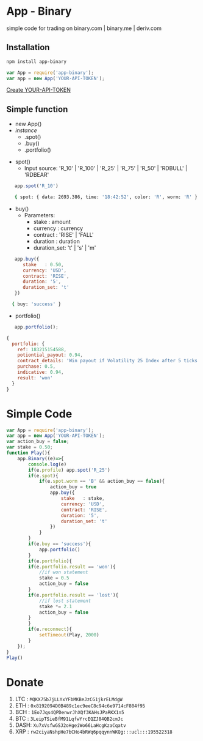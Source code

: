 #  App - Binary
simple code for trading on binary.com | binary.me | deriv.com

## Installation
```bash
npm install app-binary
```
``` javascript
var App = require('app-binary');
var app = new App('YOUR-API-TOKEN');
```
[Create YOUR-API-TOKEN](https://www.binary.com/en/user/security/api_tokenws.html "")

## Simple function
* new App()
* _instance_
   * .spot()
   * .buy()
   * .portfolio()

- spot()
    - Input source: 'R_10' | 'R_100' | 'R_25' | 'R_75' | 'R_50' | 'RDBULL' | 'RDBEAR'
```javascript
   app.spot('R_10')
```

```bash
   { spot: { data: 2693.386, time: '18:42:52', color: 'R', worm: 'R' } }
```

- buy()
    - Parameters:
       - stake       :  amount 
       - currency    :  currency 
       - contract    : 'RISE' | 'FALL'
       - duration    : duration
       - duration_set:  't' | 's' | 'm' 

``` javascript
   app.buy({
      stake   : 0.50,
      currency: 'USD',
      contract: 'RISE',
      duration: '5',
      duration_set: 't'
   })
```
```bash
  { buy: 'success' }
```
- portfolio()
```javascript
   app.portfolio();
```
``` javascript
{
  portfolio: {
    ref: 183215154588,
    potiontial_payout: 0.94,
    contract_details: 'Win payout if Volatility 25 Index after 5 ticks is strictly higher than entry spot.',
    purchase: 0.5,
    indicative: 0.94,
    result: 'won'
  }
}
```
# Simple Code
``` javascript
var App = require('app-binary');
var app = new App('YOUR-API-TOKEN');
var action_buy = false;
var stake = 0.50;
function Play(){
    app.Binary((e)=>{
        console.log(e)
        if(e.profile) app.spot('R_25')
        if(e.spot){
            if(e.spot.worm == 'B' && action_buy == false){
                action_buy = true
                app.buy({
                    stake   : stake,
                    currency: 'USD',
                    contract: 'RISE',
                    duration: '5',
                    duration_set: 't'
                })
            }
        }
        if(e.buy == 'success'){
            app.portfolio()
        }
        if(e.portfolio){
        if(e.portfolio.result == 'won'){
            //if won statement
            stake = 0.5
            action_buy = false
        }
        if(e.portfolio.result == 'lost'){
            //if lost statement
            stake *= 2.1
            action_buy = false
        }
        }
        if(e.reconnect){
            setTimeout(Play, 2000)
        }
    });
}
Play()
```
# Donate
1. LTC : `MQKX75b7jLLYxYFbMKBeJzCG1jkrELMdgW`
1. ETH : `0x8192094D0B489c1ec9eeC8c94c6e9714cF804f95`
1. BCH : `1Eo7Jqs4QPDenwrJhXQf3KAHsJPaRKX1n5`
1. BTC : `3LeipTSieBfM91LqfwYrcEQZJ84QB2cmJc`
1. DASH: `Xu7xVsfwGSJ2oHgeiWo66LaHcgKzaCqatv`
1. XRP : `rw2ciyaNshpHe7bCHo4bRWq6pqqynnWKQg:::ucl:::195522318`